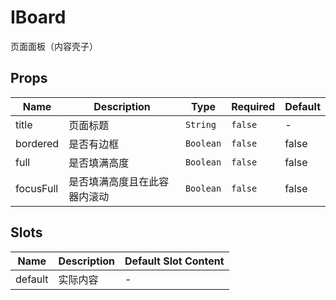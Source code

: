# IBoard

页面面板（内容壳子）

## Props

<!-- @vuese:IBoard:props:start -->

| Name      | Description                  | Type      | Required | Default |
| --------- | ---------------------------- | --------- | -------- | ------- |
| title     | 页面标题                     | `String`  | `false`  | -       |
| bordered  | 是否有边框                   | `Boolean` | `false`  | false   |
| full      | 是否填满高度                 | `Boolean` | `false`  | false   |
| focusFull | 是否填满高度且在此容器内滚动 | `Boolean` | `false`  | false   |

<!-- @vuese:IBoard:props:end -->

## Slots

<!-- @vuese:IBoard:slots:start -->

| Name    | Description | Default Slot Content |
| ------- | ----------- | -------------------- |
| default | 实际内容    | -                    |

<!-- @vuese:IBoard:slots:end -->
